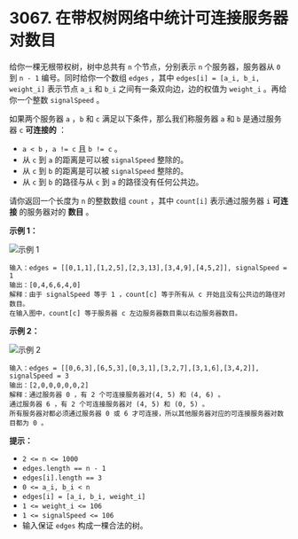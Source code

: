 # 3067. 在带权树网络中统计可连接服务器对数目

给你一棵无根带权树，树中总共有 `n` 个节点，分别表示 `n` 个服务器，服务器从 `0` 到 `n - 1` 编号。同时给你一个数组 `edges` ，其中 `edges[i] = [a_i, b_i, weight_i]` 表示节点 `a_i` 和 `b_i` 之间有一条双向边，边的权值为 `weight_i` 。再给你一个整数 `signalSpeed` 。

如果两个服务器 `a` ，`b` 和 `c` 满足以下条件，那么我们称服务器 `a` 和 `b` 是通过服务器 `c` **可连接的** ：

- `a < b` ，`a != c` 且 `b != c` 。
- 从 `c` 到 `a` 的距离是可以被 `signalSpeed` 整除的。
- 从 `c` 到 `b` 的距离是可以被 `signalSpeed` 整除的。
- 从 `c` 到 `b` 的路径与从 `c` 到 `a` 的路径没有任何公共边。

请你返回一个长度为 `n` 的整数数组 `count` ，其中 `count[i]` 表示通过服务器 `i` **可连接** 的服务器对的 **数目** 。

**示例 1：**

![示例 1](https://assets.leetcode.com/uploads/2024/01/21/example22.png)

```()
输入：edges = [[0,1,1],[1,2,5],[2,3,13],[3,4,9],[4,5,2]], signalSpeed = 1
输出：[0,4,6,6,4,0]
解释：由于 signalSpeed 等于 1 ，count[c] 等于所有从 c 开始且没有公共边的路径对数目。
在输入图中，count[c] 等于服务器 c 左边服务器数目乘以右边服务器数目。
```

**示例 2：**

![示例 2](https://assets.leetcode.com/uploads/2024/01/21/example11.png)

```()
输入：edges = [[0,6,3],[6,5,3],[0,3,1],[3,2,7],[3,1,6],[3,4,2]], signalSpeed = 3
输出：[2,0,0,0,0,0,2]
解释：通过服务器 0 ，有 2 个可连接服务器对(4, 5) 和 (4, 6) 。
通过服务器 6 ，有 2 个可连接服务器对 (4, 5) 和 (0, 5) 。
所有服务器对都必须通过服务器 0 或 6 才可连接，所以其他服务器对应的可连接服务器对数目都为 0 。
```

**提示：**

- `2 <= n <= 1000`
- `edges.length == n - 1`
- `edges[i].length == 3`
- `0 <= a_i, b_i < n`
- `edges[i] = [a_i, b_i, weight_i]`
- `1 <= weight_i <= 106`
- `1 <= signalSpeed <= 106`
- 输入保证 `edges` 构成一棵合法的树。
